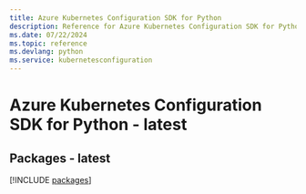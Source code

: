 ```yaml
---
title: Azure Kubernetes Configuration SDK for Python
description: Reference for Azure Kubernetes Configuration SDK for Python
ms.date: 07/22/2024
ms.topic: reference
ms.devlang: python
ms.service: kubernetesconfiguration
---
```

# Azure Kubernetes Configuration SDK for Python - latest
## Packages - latest
[!INCLUDE [packages](kubernetes-configuration-index.md)]